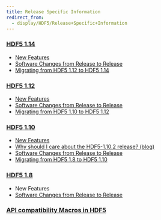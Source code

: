 ```yaml
---
title: Release Specific Information
redirect_from:
  - display/HDF5/Release+Specific+Information
---
```


### [HDF5 1.14](/documentation/hdf5-docs/release_specifics/hdf5_1_14.md)
* [New Features](/documentation/hdf5-docs/release_specifics/new_features_1_14.md)
* [Software Changes from Release to Release](/documentation/hdf5-docs/release_specifics/sw_changes_1.14.md)
* [Migrating from HDF5 1.12 to HDF5 1.14](/documentation/hdf5-docs/release_specifics/Migrating_from_HDF5_1.12_to_HDF5_1.14.md)

### [HDF5 1.12](/documentation/hdf5-docs/release_specifics/hdf5_1_12.md)
* [New Features](/documentation/hdf5-docs/release_specifics/new_features_1_12.md)
* [Software Changes from Release to Release](/documentation/hdf5-docs/release_specifics/sw_changes_1.12.md)
* [Migrating from HDF5 1.10 to HDF5 1.12](/documentation/hdf5-docs/release_specifics/Migrating_from_HDF5_1.10_to_HDF5_1.12.md)

### [HDF5 1.10](/documentation/hdf5-docs/release_specifics/hdf5_1_10.md)
* [New Features](/documentation/hdf5-docs/release_specifics/new_features_1_10.md)
* [Why should I care about the HDF5-1.10.2 release? (blog)]()
* [Software Changes from Release to Release](/documentation/hdf5-docs/release_specifics/sw_changes_1.10.md)
* [Migrating from HDF5 1.8 to HDF5 1.10](/documentation/hdf5-docs/release_specifics/)

### [HDF5 1.8](/documentation/hdf5-docs/release_specifics/hdf5_1_8.md)
* New Features
* [Software Changes from Release to Release](/documentation/hdf5-docs/release_specifics/sw_changes_1.8.md)

### [API compatibility Macros in HDF5](documentation/hdf5-docs/release_specifics/api_comp_macros.md)
